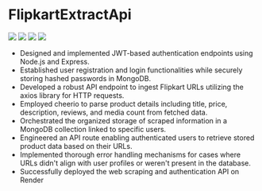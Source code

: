 # FlipkartExtractApi

<img src="https://img.shields.io/badge/Node.js-339933.svg?style=for-the-badge&logo=nodedotjs&logoColor=white"/> <img src="https://img.shields.io/badge/Express-000000.svg?style=for-the-badge&logo=Express&logoColor=white"/> <img src="https://img.shields.io/badge/MongoDB-47A248.svg?style=for-the-badge&logo=MongoDB&logoColor=white"/> <img src="https://img.shields.io/badge/Render-46E3B7.svg?style=for-the-badge&logo=Render&logoColor=white"/>
<br>

- Designed and implemented JWT-based authentication endpoints using Node.js and Express.
- Established user registration and login functionalities while securely storing hashed passwords in MongoDB.
- Developed a robust API endpoint to ingest Flipkart URLs utilizing the axios library for HTTP requests.
- Employed cheerio to parse product details including title, price, description, reviews, and media count from fetched data.
- Orchestrated the organized storage of scraped information in a MongoDB collection linked to specific users.
- Engineered an API route enabling authenticated users to retrieve stored product data based on their URLs.
- Implemented thorough error handling mechanisms for cases where URLs didn't align with user profiles or weren't present in the database.
- Successfully deployed the web scraping and authentication API on Render
